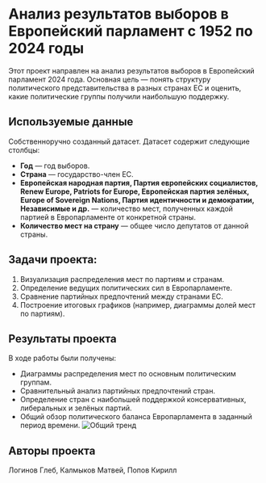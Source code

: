# Анализ результатов выборов в Европейский парламент с 1952 по 2024 годы
Этот проект направлен на анализ результатов выборов в Европейский парламент 2024 года. Основная цель — понять структуру политического представительства в разных странах ЕС и оценить, какие политические группы получили наибольшую поддержку.

## Используемые данные
Собственноручно созданный датасет. Датасет содержит следующие столбцы:
- **Год** — год выборов.
- **Страна** — государство-член ЕС.
- **Европейская народная партия, Партия европейских социалистов, Renew Europe, Patriots for Europe, Европейская партия зелёных, Europe of Sovereign Nations, Партия идентичности и демократии, Независимые и др.** — количество мест, полученных каждой партией в Европарламенте от конкретной страны.
- **Количество мест на страну** — общее число депутатов от данной страны.

## Задачи проекта:
1. Визуализация распределения мест по партиям и странам.
2. Определение ведущих политических сил в Европарламенте.
3. Сравнение партийных предпочтений между странами ЕС.
4. Построение итоговых графиков (например, диаграммы долей мест по партиям).

## Результаты проекта
В ходе работы были получены:
- Диаграммы распределения мест по основным политическим группам.
- Сравнительный анализ партийных предпочтений стран.
- Определение стран с наибольшей поддержкой консервативных, либеральных и зелёных партий.
- Общий обзор политического баланса Европарламента в заданный период времени.
![Общий тренд](https://github.com/user-attachments/assets/fad21d49-ecdb-4898-a3f8-e1800f411d48)
## Авторы проекта
Логинов Глеб, Калмыков Матвей, Попов Кирилл
